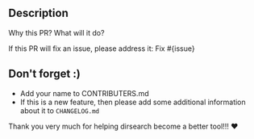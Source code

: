 Description
---------------

Why this PR? What will it do?

If this PR will fix an issue, please address it:
Fix #{issue}

Don't forget :)
---------------

 * Add your name to CONTRIBUTERS.md
 * If this is a new feature, then please add some additional information about it to `CHANGELOG.md`


Thank you very much for helping dirsearch become a better tool!!! :heart:

